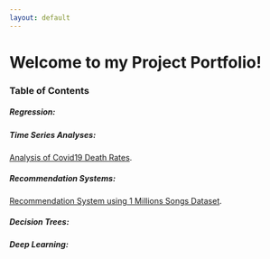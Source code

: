 ```yaml
---
layout: default
---
```

# Welcome to my Project Portfolio! 

### Table of Contents

##### __Regression:__


##### __Time Series Analyses:__
[Analysis of Covid19 Death Rates](./tsa).

##### __Recommendation Systems:__
[Recommendation System using 1 Millions Songs Dataset](./rs).

##### __Decision Trees:__


##### __Deep Learning:__
